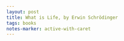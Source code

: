 ```yaml
---
layout: post
title: What is Life, by Erwin Schrödinger
tags: books
notes-marker: active-with-caret
---
```

